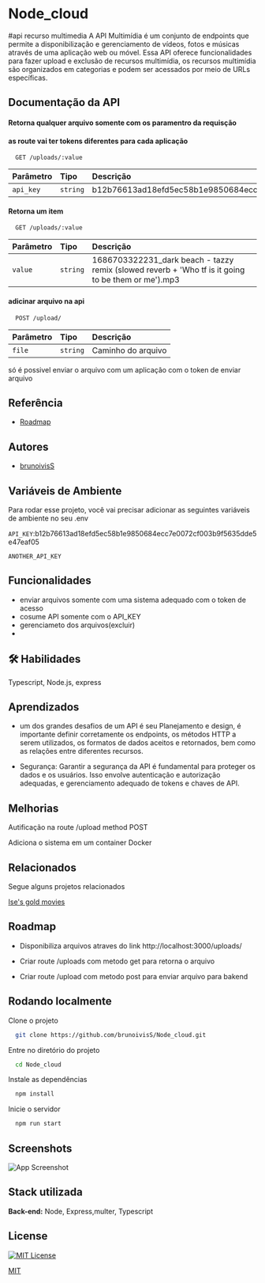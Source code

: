 # Node_cloud
#api recurso multimedia 
A API  Multimídia é um conjunto de endpoints que permite a disponibilização e gerenciamento de vídeos, fotos e músicas através de uma aplicação web ou móvel. Essa API oferece funcionalidades para fazer upload e exclusão de recursos multimídia, os recursos multimídia são organizados em categorias e podem ser acessados por meio de URLs específicas.


## Documentação da API

#### Retorna qualquer arquivo somente com os paramentro da requisção
#### as route vai ter tokens diferentes para cada aplicação

```http
  GET /uploads/:value
```

| Parâmetro   | Tipo       | Descrição                           |
| :---------- | :--------- | :---------------------------------- |
| `api_key` | `string` | b12b76613ad18efd5ec58b1e9850684ecc7e0072cf003b9f5635dde5e47eaf05 |

#### Retorna um item

```http
  GET /uploads/:value
```

| Parâmetro   | Tipo       | Descrição                                   |
| :---------- | :--------- | :------------------------------------------ |
| `value`      | `string` | 1686703322231_dark beach - tazzy remix (slowed  reverb + 'Who tf is it going to be them or me').mp3 |


#### adicinar arquivo na api 
```http
  POST /upload/
```
| Parâmetro   | Tipo       | Descrição                                   |
| :---------- | :--------- | :------------------------------------------ |
| `file`      | `string` | Caminho do arquivo |

só é possivel enviar o arquivo com um aplicação com o token de enviar arquivo


## Referência

 - [Roadmap](https://roadmap.sh/backend)



## Autores

- [brunoivisS](https://github.com/brunoivisS)


## Variáveis de Ambiente

Para rodar esse projeto, você vai precisar adicionar as seguintes variáveis de ambiente no seu .env

`API_KEY`:b12b76613ad18efd5ec58b1e9850684ecc7e0072cf003b9f5635dde5e47eaf05

`ANOTHER_API_KEY`


## Funcionalidades

- enviar arquivos somente com uma sistema adequado com o token de acesso
- cosume API somente com o API_KEY 
- gerenciameto dos arquivos(excluir)
- 


## 🛠 Habilidades
Typescript, Node.js, express


## Aprendizados

- um dos grandes desafios de um API é seu Planejamento e design, é importante definir corretamente os endpoints, os métodos HTTP a serem utilizados, os formatos de dados aceitos e retornados, bem como as relações entre diferentes recursos.

- Segurança: Garantir a segurança da API é fundamental para proteger os dados e os usuários. Isso envolve autenticação e autorização adequadas,  e gerenciamento adequado de tokens e chaves de API.



## Melhorias

Autificação na route /upload method POST 

Adiciona o sistema em um container Docker



## Relacionados

Segue alguns projetos relacionados

[Ise's gold movies](https://github.com/matiassingers/awesome-readme)


## Roadmap

- Disponibiliza arquivos atraves do link http://localhost:3000/uploads/

- Criar route /uploads com metodo get para retorna o arquivo


- Criar route /upload com metodo post para enviar arquivo para bakend

## Rodando localmente

Clone o projeto

```bash
  git clone https://github.com/brunoivisS/Node_cloud.git
```

Entre no diretório do projeto

```bash
  cd Node_cloud
```

Instale as dependências

```bash
  npm install
```

Inicie o servidor

```bash
  npm run start
```


## Screenshots

![App Screenshot](https://drive.google.com/file/d/1qUE_PuXyLceYWw62buL-k8C7oAjx4KkN/view?usp=sharing)


## Stack utilizada


**Back-end:** Node, Express,multer, Typescript

## License
[![MIT License](https://img.shields.io/badge/License-MIT-green.svg)](https://choosealicense.com/licenses/mit/)

[MIT](https://choosealicense.com/licenses/mit/)
